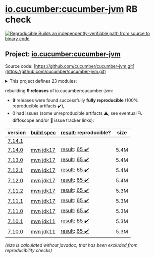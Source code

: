 [io.cucumber:cucumber-jvm](https://central.sonatype.com/artifact/io.cucumber/cucumber-jvm/versions) RB check
=======

[![Reproducible Builds](https://reproducible-builds.org/images/logos/rb.svg) an independently-verifiable path from source to binary code](https://reproducible-builds.org/)

## Project: [io.cucumber:cucumber-jvm](https://central.sonatype.com/artifact/io.cucumber/cucumber-jvm/versions)

Source code: [https://github.com/cucumber/cucumber-jvm.git](https://github.com/cucumber/cucumber-jvm.git)

<details><summary>This project defines 23 modules:</summary>

* [io.cucumber:cucumber-archetype](https://central.sonatype.com/artifact/io.cucumber/cucumber-archetype/7.14.0)
* [io.cucumber:cucumber-bom](https://central.sonatype.com/artifact/io.cucumber/cucumber-bom/7.14.0)
* [io.cucumber:cucumber-cdi2](https://central.sonatype.com/artifact/io.cucumber/cucumber-cdi2/7.14.0)
* [io.cucumber:cucumber-core](https://central.sonatype.com/artifact/io.cucumber/cucumber-core/7.14.0)
* [io.cucumber:cucumber-deltaspike](https://central.sonatype.com/artifact/io.cucumber/cucumber-deltaspike/7.14.0)
* [io.cucumber:cucumber-gherkin](https://central.sonatype.com/artifact/io.cucumber/cucumber-gherkin/7.14.0)
* [io.cucumber:cucumber-gherkin-messages](https://central.sonatype.com/artifact/io.cucumber/cucumber-gherkin-messages/7.14.0)
* [io.cucumber:cucumber-guice](https://central.sonatype.com/artifact/io.cucumber/cucumber-guice/7.14.0)
* [io.cucumber:cucumber-jakarta-cdi](https://central.sonatype.com/artifact/io.cucumber/cucumber-jakarta-cdi/7.14.0)
* [io.cucumber:cucumber-jakarta-openejb](https://central.sonatype.com/artifact/io.cucumber/cucumber-jakarta-openejb/7.14.0)
* [io.cucumber:cucumber-java](https://central.sonatype.com/artifact/io.cucumber/cucumber-java/7.14.0)
* [io.cucumber:cucumber-java8](https://central.sonatype.com/artifact/io.cucumber/cucumber-java8/7.14.0)
* [io.cucumber:cucumber-junit](https://central.sonatype.com/artifact/io.cucumber/cucumber-junit/7.14.0)
* [io.cucumber:cucumber-junit-platform-engine](https://central.sonatype.com/artifact/io.cucumber/cucumber-junit-platform-engine/7.14.0)
* [io.cucumber:cucumber-jvm](https://central.sonatype.com/artifact/io.cucumber/cucumber-jvm/7.14.0)
* [io.cucumber:cucumber-openejb](https://central.sonatype.com/artifact/io.cucumber/cucumber-openejb/7.14.0)
* [io.cucumber:cucumber-picocontainer](https://central.sonatype.com/artifact/io.cucumber/cucumber-picocontainer/7.14.0)
* [io.cucumber:cucumber-plugin](https://central.sonatype.com/artifact/io.cucumber/cucumber-plugin/7.14.0)
* [io.cucumber:cucumber-spring](https://central.sonatype.com/artifact/io.cucumber/cucumber-spring/7.14.0)
* [io.cucumber:cucumber-testng](https://central.sonatype.com/artifact/io.cucumber/cucumber-testng/7.14.0)
* [io.cucumber:datatable](https://central.sonatype.com/artifact/io.cucumber/datatable/7.14.0)
* [io.cucumber:datatable-matchers](https://central.sonatype.com/artifact/io.cucumber/datatable-matchers/7.14.0)
* [io.cucumber:docstring](https://central.sonatype.com/artifact/io.cucumber/docstring/7.14.0)
</details>

rebuilding **9 releases** of io.cucumber:cucumber-jvm:
- **9** releases were found successfully **fully reproducible** (100% reproducible artifacts :heavy_check_mark:),
- 0 had issues (some unreproducible artifacts :warning:, see eventual :mag: diffoscope and/or :memo: issue tracker links):

| version | [build spec](/BUILDSPEC.md) | [result](https://reproducible-builds.org/docs/jvm/): reproducible? | size |
| -- | --------- | ------ | -- |
| [7.14.1](https://central.sonatype.com/artifact/io.cucumber/cucumber-jvm/7.14.1/pom) | | | |
| [7.14.0](https://central.sonatype.com/artifact/io.cucumber/cucumber-jvm/7.14.0/pom) | [mvn jdk17](cucumber-jvm-7.14.0.buildspec) | [result](cucumber-jvm-7.14.0.buildinfo): [65 :heavy_check_mark: ](cucumber-jvm-7.14.0.buildcompare) | 5.4M |
| [7.13.0](https://central.sonatype.com/artifact/io.cucumber/cucumber-jvm/7.13.0/pom) | [mvn jdk17](cucumber-jvm-7.13.0.buildspec) | [result](cucumber-jvm-7.13.0.buildinfo): [65 :heavy_check_mark: ](cucumber-jvm-7.13.0.buildcompare) | 5.4M |
| [7.12.1](https://central.sonatype.com/artifact/io.cucumber/cucumber-jvm/7.12.1/pom) | [mvn jdk17](cucumber-jvm-7.12.1.buildspec) | [result](cucumber-jvm-7.12.1.buildinfo): [65 :heavy_check_mark: ](cucumber-jvm-7.12.1.buildcompare) | 5.4M |
| [7.12.0](https://central.sonatype.com/artifact/io.cucumber/cucumber-jvm/7.12.0/pom) | [mvn jdk17](cucumber-jvm-7.12.0.buildspec) | [result](cucumber-jvm-7.12.0.buildinfo): [65 :heavy_check_mark: ](cucumber-jvm-7.12.0.buildcompare) | 5.4M |
| [7.11.2](https://central.sonatype.com/artifact/io.cucumber/cucumber-jvm/7.11.2/pom) | [mvn jdk17](cucumber-jvm-7.11.2.buildspec) | [result](cucumber-jvm-7.11.2.buildinfo): [65 :heavy_check_mark: ](cucumber-jvm-7.11.2.buildcompare) | 5.3M |
| [7.11.1](https://central.sonatype.com/artifact/io.cucumber/cucumber-jvm/7.11.1/pom) | [mvn jdk17](cucumber-jvm-7.11.1.buildspec) | [result](cucumber-jvm-7.11.1.buildinfo): [65 :heavy_check_mark: ](cucumber-jvm-7.11.1.buildcompare) | 5.3M |
| [7.11.0](https://central.sonatype.com/artifact/io.cucumber/cucumber-jvm/7.11.0/pom) | [mvn jdk17](cucumber-jvm-7.11.0.buildspec) | [result](cucumber-jvm-7.11.0.buildinfo): [65 :heavy_check_mark: ](cucumber-jvm-7.11.0.buildcompare) | 5.3M |
| [7.10.1](https://central.sonatype.com/artifact/io.cucumber/cucumber-jvm/7.10.1/pom) | [mvn jdk11](cucumber-jvm-7.10.1.buildspec) | [result](cucumber-jvm-7.10.1.buildinfo): [65 :heavy_check_mark: ](cucumber-jvm-7.10.1.buildcompare) | 5.3M |
| [7.10.0](https://central.sonatype.com/artifact/io.cucumber/cucumber-jvm/7.10.0/pom) | [mvn jdk11](cucumber-jvm-7.10.0.buildspec) | [result](cucumber-jvm-7.10.0.buildinfo): [65 :heavy_check_mark: ](cucumber-jvm-7.10.0.buildcompare) | 5.3M |

<i>(size is calculated without javadoc, that has been excluded from reproducibility checks)</i>
